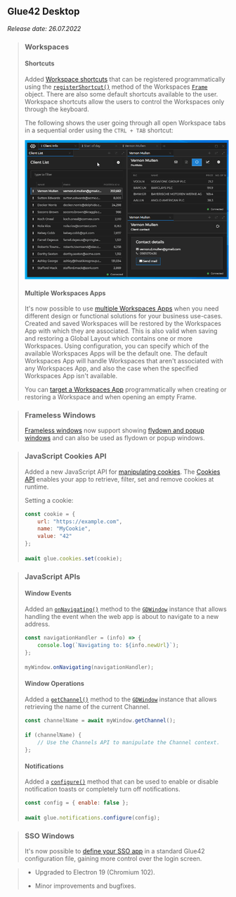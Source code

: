 ## Glue42 Desktop

*Release date: 26.07.2022*

<glue42 name="addClass" class="newFeatures" element="p" text="New Features">

> ### Workspaces
>
> #### Shortcuts
>
> Added [Workspace shortcuts](../../../glue42-concepts/windows/workspaces/javascript/index.html#workspace_shortcuts) that can be registered programmatically using the [`registerShortcut()`](../../../reference/glue/latest/workspaces/index.html#Frame-registerShortcut) method of the Workspaces [`Frame`](../../../reference/glue/latest/workspaces/index.html#Frame) object. There are also some default shortcuts available to the user. Workspace shortcuts allow the users to control the Workspaces only through the keyboard.
>
> The following shows the user going through all open Workspace tabs in a sequential order using the `CTRL + TAB` shortcut:
>
> ![Workspace Shortcut](../../../images/workspaces/workspace-shortcut.gif)
>
> #### Multiple Workspaces Apps
>
> It's now possible to use [multiple Workspaces Apps](../../../glue42-concepts/windows/workspaces/overview/index.html#extending_workspaces-workspaces_app_configuration-multiple_workspaces_apps) when you need different design or functional solutions for your business use-cases. Created and saved Workspaces will be restored by the Workspaces App with which they are associated. This is also valid when saving and restoring a Global Layout which contains one or more Workspaces. Using configuration, you can specify which of the available Workspaces Apps will be the default one. The default Workspaces App will handle Workspaces that aren't associated with any Workspaces App, and also the case when the specified Workspaces App isn't available.
>
> You can [target a Workspaces App](../../../glue42-concepts/windows/workspaces/javascript/index.html#workspace-targeting) programmatically when creating or restoring a Workspace and when opening an empty Frame.

> ### Frameless Windows
>
> [Frameless windows](../../../glue42-concepts/windows/window-management/overview/index.html#window_modes-frameless_windows) now support showing [flydown and popup windows](../../../glue42-concepts/windows/window-management/overview/index.html#flydown__popup_windows) and can also be used as flydown or popup windows.

> ### JavaScript Cookies API
>
> Added a new JavaScript API for [manipulating cookies](../../../glue42-concepts/glue42-platform-features/index.html#cookies). The [Cookies API](../../../reference/glue/latest/cookies/index.html) enables your app to retrieve, filter, set and remove cookies at runtime.
>
> Setting a cookie:
>
> ```javascript
> const cookie = {
>     url: "https://example.com",
>     name: "MyCookie",
>     value: "42"
> };
>
> await glue.cookies.set(cookie);
> ```

> ### JavaScript APIs
>
> #### Window Events
>
> Added an [`onNavigating()`](../../../glue42-concepts/windows/window-management/javascript/index.html#window_events-navigating) method to the [`GDWindow`](../../../reference/glue/latest/windows/index.html#GDWindow) instance that allows handling the event when the web app is about to navigate to a new address.
>
> ```javascript
> const navigationHandler = (info) => {
>     console.log(`Navigating to: ${info.newUrl}`);
> };
>
> myWindow.onNavigating(navigationHandler);
> ```
>
> #### Window Operations
>
> Added a [`getChannel()`](../../../glue42-concepts/windows/window-management/javascript/index.html#window_operations-channel) method to the [`GDWindow`](../../../reference/glue/latest/windows/index.html#GDWindow) instance that allows retrieving the name of the current Channel.
>
> ```javascript
> const channelName = await myWindow.getChannel();
>
> if (channelName) {
>     // Use the Channels API to manipulate the Channel context.
> };
> ```
>
> #### Notifications
>
> Added a [`configure()`](../../../glue42-concepts/notifications/javascript/index.html#configuration) method that can be used to enable or disable notification toasts or completely turn off notifications.
>
> ```javascript
> const config = { enable: false };
>
> await glue.notifications.configure(config);
> ```

> ### SSO Windows
>
> It's now possible to [define your SSO app](../../how-to/rebrand-glue42/functionality/index.html#login_screen-configuration) in a standard Glue42 configuration file, gaining more control over the login screen.

<glue42 name="addClass" class="bugFixes" element="p" text="Improvements and Bug Fixes">

> - Upgraded to Electron 19 (Chromium 102).
>
> - Minor improvements and bugfixes.